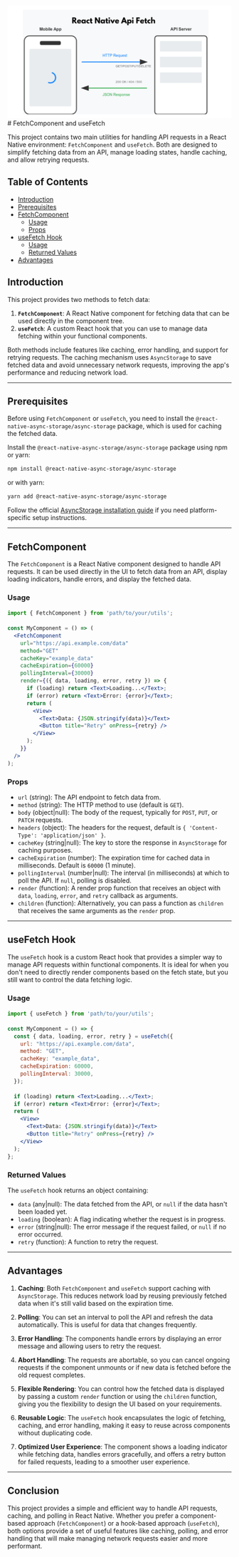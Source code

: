 <img src="react-native-api-fetch.jpg" alt="main image">
# FetchComponent and useFetch

This project contains two main utilities for handling API requests in a React Native environment: `FetchComponent` and `useFetch`. Both are designed to simplify fetching data from an API, manage loading states, handle caching, and allow retrying requests.

## Table of Contents

- [Introduction](#introduction)
- [Prerequisites](#prerequisites)
- [FetchComponent](#fetchcomponent)
  - [Usage](#usage)
  - [Props](#props)
- [useFetch Hook](#usefetch-hook)
  - [Usage](#usage-1)
  - [Returned Values](#returned-values)
- [Advantages](#advantages)

## Introduction

This project provides two methods to fetch data:

1. **`FetchComponent`**: A React Native component for fetching data that can be used directly in the component tree.
2. **`useFetch`**: A custom React hook that you can use to manage data fetching within your functional components.

Both methods include features like caching, error handling, and support for retrying requests. The caching mechanism uses `AsyncStorage` to save fetched data and avoid unnecessary network requests, improving the app's performance and reducing network load.

---

## Prerequisites

Before using `FetchComponent` or `useFetch`, you need to install the `@react-native-async-storage/async-storage` package, which is used for caching the fetched data.

Install the `@react-native-async-storage/async-storage` package using npm or yarn:

```bash
npm install @react-native-async-storage/async-storage
```

or with yarn:

```bash
yarn add @react-native-async-storage/async-storage
```

Follow the official [AsyncStorage installation guide](https://react-native-async-storage.github.io/async-storage/docs/install/) if you need platform-specific setup instructions.

---

## FetchComponent

The `FetchComponent` is a React Native component designed to handle API requests. It can be used directly in the UI to fetch data from an API, display loading indicators, handle errors, and display the fetched data.

### Usage

```jsx
import { FetchComponent } from 'path/to/your/utils';

const MyComponent = () => (
  <FetchComponent
    url="https://api.example.com/data"
    method="GET"
    cacheKey="example_data"
    cacheExpiration={60000}
    pollingInterval={30000}
    render={({ data, loading, error, retry }) => {
      if (loading) return <Text>Loading...</Text>;
      if (error) return <Text>Error: {error}</Text>;
      return (
        <View>
          <Text>Data: {JSON.stringify(data)}</Text>
          <Button title="Retry" onPress={retry} />
        </View>
      );
    }}
  />
);
```

### Props

- `url` (string): The API endpoint to fetch data from.
- `method` (string): The HTTP method to use (default is `GET`).
- `body` (object|null): The body of the request, typically for `POST`, `PUT`, or `PATCH` requests.
- `headers` (object): The headers for the request, default is `{ 'Content-Type': 'application/json' }`.
- `cacheKey` (string|null): The key to store the response in `AsyncStorage` for caching purposes.
- `cacheExpiration` (number): The expiration time for cached data in milliseconds. Default is `60000` (1 minute).
- `pollingInterval` (number|null): The interval (in milliseconds) at which to poll the API. If `null`, polling is disabled.
- `render` (function): A render prop function that receives an object with `data`, `loading`, `error`, and `retry` callback as arguments.
- `children` (function): Alternatively, you can pass a function as `children` that receives the same arguments as the `render` prop.

---

## useFetch Hook

The `useFetch` hook is a custom React hook that provides a simpler way to manage API requests within functional components. It is ideal for when you don't need to directly render components based on the fetch state, but you still want to control the data fetching logic.

### Usage

```jsx
import { useFetch } from 'path/to/your/utils';

const MyComponent = () => {
  const { data, loading, error, retry } = useFetch({
    url: "https://api.example.com/data",
    method: "GET",
    cacheKey: "example_data",
    cacheExpiration: 60000,
    pollingInterval: 30000,
  });

  if (loading) return <Text>Loading...</Text>;
  if (error) return <Text>Error: {error}</Text>;
  return (
    <View>
      <Text>Data: {JSON.stringify(data)}</Text>
      <Button title="Retry" onPress={retry} />
    </View>
  );
};
```

### Returned Values

The `useFetch` hook returns an object containing:

- `data` (any|null): The data fetched from the API, or `null` if the data hasn't been loaded yet.
- `loading` (boolean): A flag indicating whether the request is in progress.
- `error` (string|null): The error message if the request failed, or `null` if no error occurred.
- `retry` (function): A function to retry the request.

---

## Advantages

1. **Caching**: Both `FetchComponent` and `useFetch` support caching with `AsyncStorage`. This reduces network load by reusing previously fetched data when it's still valid based on the expiration time.

2. **Polling**: You can set an interval to poll the API and refresh the data automatically. This is useful for data that changes frequently.

3. **Error Handling**: The components handle errors by displaying an error message and allowing users to retry the request.

4. **Abort Handling**: The requests are abortable, so you can cancel ongoing requests if the component unmounts or if new data is fetched before the old request completes.

5. **Flexible Rendering**: You can control how the fetched data is displayed by passing a custom `render` function or using the `children` function, giving you the flexibility to design the UI based on your requirements.

6. **Reusable Logic**: The `useFetch` hook encapsulates the logic of fetching, caching, and error handling, making it easy to reuse across components without duplicating code.

7. **Optimized User Experience**: The component shows a loading indicator while fetching data, handles errors gracefully, and offers a retry button for failed requests, leading to a smoother user experience.

---

## Conclusion

This project provides a simple and efficient way to handle API requests, caching, and polling in React Native. Whether you prefer a component-based approach (`FetchComponent`) or a hook-based approach (`useFetch`), both options provide a set of useful features like caching, polling, and error handling that will make managing network requests easier and more performant.
